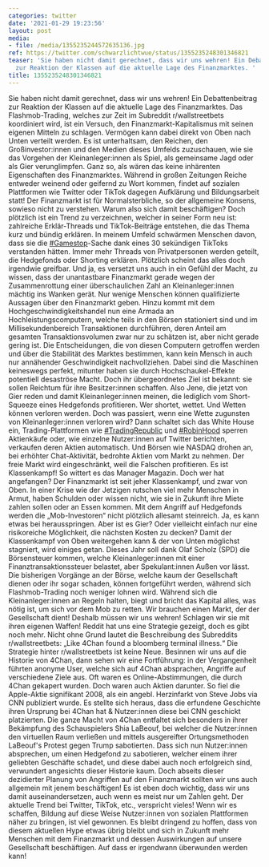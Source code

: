 ```yaml
---
categories: twitter
date: '2021-01-29 19:23:56'
layout: post
media:
- file: /media/1355235244572635136.jpg
ref: https://twitter.com/schwarzlichtwue/status/1355235248301346821
teaser: 'Sie haben nicht damit gerechnet, dass wir uns wehren! Ein Debattenbeitrag
  zur Reaktion der Klassen auf die aktuelle Lage des Finanzmarktes. '
title: 1355235248301346821
---
```

Sie haben nicht damit gerechnet, dass wir uns wehren! Ein Debattenbeitrag zur Reaktion der Klassen auf die aktuelle Lage des Finanzmarktes. 
Das Flashmob-Trading, welches zur Zeit im Subreddit r/wallstreetbets koordiniert wird, ist ein Versuch, den Finanzmarkt-Kapitalismus mit seinen eigenen Mitteln zu schlagen. Vermögen kann dabei direkt von Oben nach Unten verteilt werden.
Es ist unterhaltsam, den Reichen, den Großinvestor:innen und den Medien dieses Umfelds zuzuschauen, wie sie das Vorgehen der Kleinanleger:innen als Spiel, als gemeinsame Jagd oder als Gier verunglimpfen. Ganz so, als wären das keine inhärenten Eigenschaften des Finanzmarktes.
Während in großen Zeitungen Reiche entweder weinend oder geifernd zu Wort kommen, findet auf sozialen Plattformen wie Twitter oder TikTok dagegen Aufklärung und Bildungsarbeit statt!
Der Finanzmarkt ist für Normalsterbliche, so der allgemeine Konsens, sowieso nicht zu verstehen. Warum also sich damit beschäftigen?
Doch plötzlich ist ein Trend zu verzeichnen, welcher in seiner Form neu ist: zahlreiche Erklär-Threads und TikTok-Beiträge entstehen, die das Thema kurz und bündig erklären.
In meinem Umfeld schwärmen Menschen davon, dass sie die [#Gamestop](/t/gamestop)-Sache dank eines 30 sekündigen TikToks verstanden hätten. Immer mehr Threads von Privatpersonen werden geteilt, die Hedgefonds oder Shorting erklären.
Plötzlich scheint das alles doch irgendwie greifbar. Und ja, es versetzt uns auch in ein Gefühl der Macht, zu wissen, dass der unantastbare Finanzmarkt gerade wegen der Zusammenrottung einer überschaulichen Zahl an Kleinanleger:innen mächtig ins Wanken gerät.
Nur wenige Menschen können qualifizierte Aussagen über den Finanzmarkt geben. Hinzu kommt mit dem Hochgeschwindigkeitshandel nun eine Armada an Hochleistungscomputern, welche teils in den Börsen stationiert sind und im Millisekundenbereich Transaktionen durchführen, deren Anteil am gesamten Transaktionsvolumen zwar nur zu schätzen ist, aber nicht gerade gering ist. Die Entscheidungen, die von diesen Computern getroffen werden und über die Stabilität des Marktes bestimmen, kann kein Mensch in auch nur annähender Geschwindigkeit nachvollziehen.
Dabei sind die Maschinen keineswegs perfekt, mitunter haben sie durch Hochschaukel-Effekte potentiell desaströse Macht.
Doch ihr übergeordnetes Ziel ist bekannt: sie sollen Reichtum für ihre Besitzer:innen schaffen. Also Jene, die jetzt von Gier reden und damit Kleinanleger:innen meinen, die lediglich vom Short-Squeeze eines Hedgefonds profitieren.
Wer shortet, wettet. Und Wetten können verloren werden. Doch was passiert, wenn eine Wette zugunsten von Kleinanleger:innen verloren wird? Dann schaltet sich das White House ein, Trading-Plattformen wie [#TradingRepublic](/t/tradingrepublic) und [#RobinHood](/t/robinhood) sperren Aktienkäufe oder, wie einzelne Nutzer:innen auf Twitter berichten, verkaufen deren Aktien automatisch. Und Börsen wie NASDAQ drohen an, bei erhöhter Chat-Aktivität, bedrohte Aktien vom Markt zu nehmen. Der freie Markt wird eingeschränkt, weil die Falschen profitieren.
Es ist Klassenkampf! So wittert es das Manager Magazin. Doch wer hat angefangen? Der Finanzmarkt ist seit jeher Klassenkampf, und zwar von Oben. In einer Krise wie der Jetzigen rutschen viel mehr  Menschen in Armut, haben Schulden oder wissen nicht, wie sie in Zukunft ihre Miete zahlen sollen oder an Essen kommen. Mit dem Angriff auf Hedgefonds werden die „Mob-Investoren“ nicht plötzlich allesamt steinreich. Ja, es kann etwas bei herausspringen. Aber ist es Gier? Oder vielleicht einfach nur eine risikoreiche Möglichkeit, die nächsten Kosten zu decken?
Damit der Klassenkampf von Oben weitergehen kann &amp; der von Unten möglichst stagniert, wird einiges getan. Dieses Jahr soll dank Olaf Scholz (SPD) die Börsensteuer kommen, welche Kleinanleger:innen mit einer Finanztransaktionssteuer belastet, aber Spekulant:innen Außen vor lässt.
Die bisherigen Vorgänge an der Börse, welche kaum der Gesellschaft dienen oder ihr sogar schaden, können fortgeführt werden, während sich Flashmob-Trading noch weniger lohnen wird.
Während sich die Kleinanleger:innen an Regeln halten, biegt und bricht das Kapital alles, was nötig ist, um sich vor dem Mob zu retten. Wir brauchen einen Markt, der der Gesellschaft dient! Deshalb müssen wir uns wehren! Schlagen wir sie mit ihren eigenen Waffen!
Reddit hat uns eine Strategie gezeigt, doch es gibt noch mehr. Nicht ohne Grund lautet die Beschreibung des Subreddits r/wallstreetbets: „Like 4Chan found a bloomberg terminal illness.“ Die Strategie hinter r/wallstreetbets ist keine Neue.
Besinnen wir uns auf die Historie von 4Chan, dann sehen wir eine Fortführung: in der Vergangenheit führten anonyme User, welche sich auf 4Chan absprachen, Angriffe auf verschiedene Ziele aus. Oft waren es Online-Abstimmungen, die durch 4Chan gekapert wurden.
Doch waren auch Aktien darunter. So fiel die Apple-Aktie signifikant 2008, als ein angebl. Herzinfarkt von Steve Jobs via CNN publiziert wurde. Es stellte sich heraus, dass die erfundene Geschichte ihren Ursprung bei 4Chan hat &amp; Nutzer:innen diese bei CNN geschickt platzierten.
Die ganze Macht von 4Chan entfaltet sich besonders in ihrer Bekämpfung des Schauspielers Shia LaBeouf, bei welcher die Nutzer:innen den virtuellen Raum verließen und mittels ausgereifter Ortungsmethoden LaBeouf's Protest gegen Trump sabotierten.
Dass sich nun Nutzer:innen absprechen, um einen Hedgefond zu sabotieren, welcher einem ihrer geliebten Geschäfte schadet, und diese dabei auch noch erfolgreich sind, verwundert angesichts dieser Historie kaum.
Doch abseits dieser dezidierter Planung von Angriffen auf den Finanzmarkt sollten wir uns auch allgemein mit jenem beschäftigen! Es ist eben doch wichtig, dass wir uns damit auseinandersetzen, auch wenn es meist nur um Zahlen geht.
Der aktuelle Trend bei Twitter, TikTok, etc., verspricht vieles! Wenn wir es schaffen, Bildung auf diese Weise Nutzer:innen von sozialen Plattformen näher zu bringen, ist viel gewonnen.
Es bleibt dringend zu hoffen, dass von diesem aktuellen Hype etwas übrig bleibt und sich in Zukunft mehr Menschen mit dem Finanzmarkt und dessen Auswirkungen auf unsere Gesellschaft beschäftigen. Auf dass er irgendwann überwunden werden kann!